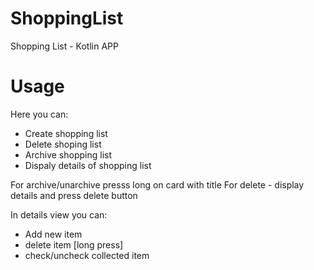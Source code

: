 # ShoppingList
Shopping List - Kotlin APP

# Usage
Here you can:
 - Create shopping list
 - Delete shoping list
 - Archive shopping list
 - Dispaly details of shopping list
 
 For archive/unarchive presss long on card with title
 For delete - display details and press delete button
 
 In details view you can:
  - Add new item
  - delete item [long press]
  - check/uncheck collected item
